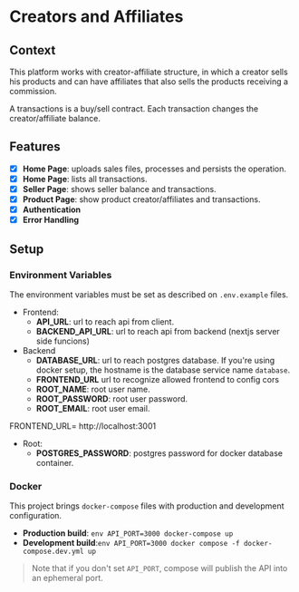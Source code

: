 # Creators and Affiliates

## Context

This platform works with creator-affiliate structure, in which a creator sells his products and can have affiliates that also sells the products receiving a commission.

A transactions is a buy/sell contract. Each transaction changes the creator/affiliate balance.

## Features

- [x] **Home Page**: uploads sales files, processes and persists the operation.
- [x] **Home Page**: lists all transactions.
- [x] **Seller Page**: shows seller balance and transactions.
- [x] **Product Page**: show product creator/affiliates and transactions.
- [x] **Authentication**
- [X] **Error Handling**

## Setup

### Environment Variables

The environment variables must be set as described on `.env.example` files. 

- Frontend:
  - **API_URL**: url to reach api from client.
  - **BACKEND_API_URL**: url to reach api from backend (nextjs server side funcions)
- Backend
  - **DATABASE_URL**: url to reach postgres database. If you're using docker setup, the hostname is the database service name `database`.
  - **FRONTEND_URL** url to recognize allowed frontend to config cors
  - **ROOT_NAME**: root user name.
  - **ROOT_PASSWORD**: root user password.
  - **ROOT_EMAIL**: root user email.

FRONTEND_URL= http://localhost:3001
- Root:
  - **POSTGRES_PASSWORD**: postgres password for docker database container.


### Docker

This project brings `docker-compose` files with production and development configuration.

- **Production build**: `env API_PORT=3000 docker-compose up`
- **Development build**:`env API_PORT=3000 docker compose -f docker-compose.dev.yml up`

> Note that if you don't set `API_PORT`, compose will publish the API into an ephemeral port.

